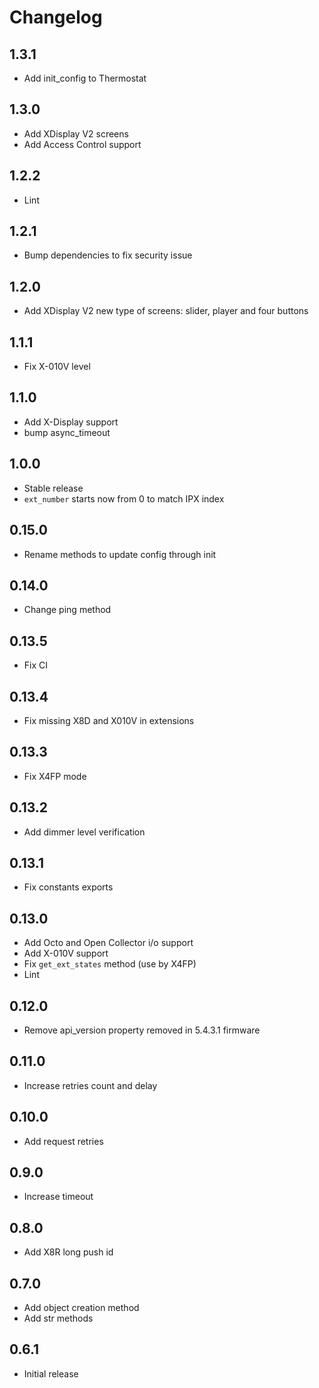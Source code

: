 # Changelog

## 1.3.1

- Add init_config to Thermostat

## 1.3.0

- Add XDisplay V2 screens
- Add Access Control support

## 1.2.2

- Lint

## 1.2.1

- Bump dependencies to fix security issue

## 1.2.0

- Add XDisplay V2 new type of screens: slider, player and four buttons

## 1.1.1

- Fix X-010V level

## 1.1.0

- Add X-Display support
- bump async_timeout

## 1.0.0

- Stable release
- `ext_number` starts now from 0 to match IPX index

## 0.15.0

- Rename methods to update config through init

## 0.14.0

- Change ping method

## 0.13.5

- Fix CI

## 0.13.4

- Fix missing X8D and X010V in extensions

## 0.13.3

- Fix X4FP mode

## 0.13.2

- Add dimmer level verification

## 0.13.1

- Fix constants exports

## 0.13.0

- Add Octo and Open Collector i/o support
- Add X-010V support
- Fix `get_ext_states` method (use by X4FP)
- Lint

## 0.12.0

- Remove api_version property removed in 5.4.3.1 firmware

## 0.11.0

- Increase retries count and delay

## 0.10.0

- Add request retries

## 0.9.0

- Increase timeout

## 0.8.0

- Add X8R long push id

## 0.7.0

- Add object creation method
- Add str methods

## 0.6.1

- Initial release
